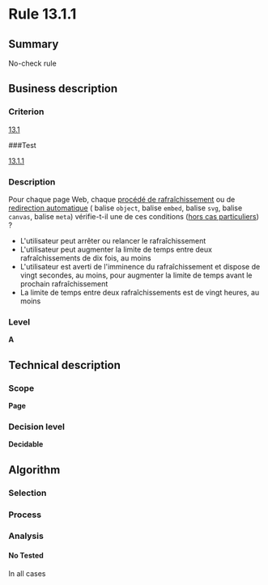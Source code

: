 # Rule 13.1.1

## Summary

No-check rule

## Business description

### Criterion

[13.1](http://references.modernisation.gouv.fr/referentiel-technique-0#crit-13-1)

###Test

[13.1.1](http://references.modernisation.gouv.fr/referentiel-technique-0#test-13-1-1)

### Description

Pour chaque page Web, chaque <a href="http://references.modernisation.gouv.fr/referentiel-technique-0#mProcedeRafraichissement">proc&eacute;d&eacute; de rafra&icirc;chissement</a> ou de <a href="http://references.modernisation.gouv.fr/referentiel-technique-0#mRedirectAuto">redirection automatique</a> ( balise `object`, balise `embed`, balise `svg`, balise `canvas`, balise `meta`) v&eacute;rifie-t-il une de ces conditions (<a href="http://references.modernisation.gouv.fr/referentiel-technique-0#cpCrit13-1" title="Cas particuliers pour le crit&egrave;re 13.1">hors cas particuliers</a>) ? 
 
 *  L'utilisateur peut arr&ecirc;ter ou relancer le rafra&icirc;chissement 
 *  L'utilisateur peut augmenter la limite de temps entre deux rafra&icirc;chissements de dix fois, au moins 
 *  L'utilisateur est averti de l'imminence du rafra&icirc;chissement et dispose de vingt secondes, au moins, pour augmenter la limite de temps avant le prochain rafra&icirc;chissement 
 *  La limite de temps entre deux rafra&icirc;chissements est de vingt heures, au moins  


### Level

**A**

## Technical description

### Scope

**Page**

### Decision level

**Decidable**

## Algorithm

### Selection

### Process

### Analysis

#### No Tested 

In all cases






